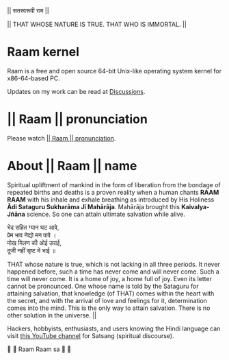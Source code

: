 || सतस्वरूपी राम ||

|| THAT WHOSE NATURE IS TRUE. THAT WHO IS IMMORTAL. ||

# Raam kernel

Raam is a free and open source 64-bit Unix-like operating system kernel for
x86-64-based PC.

Updates on my work can be read at [Discussions](https://github.com/robstat7/Raam/discussions/).

# || Raam || pronunciation

Please watch [|| Raam || pronunciation](https://www.youtube.com/watch?v=fJbmft2TRws).

# About || Raam || name

Spiritual upliftment of mankind in the form of liberation from the bondage of
repeated births and deaths is a proven reality when a human chants **RAAM RAAM**
with his inhale and exhale breathing as introduced by His Holiness **Ādi Sataguru
Sukharāma Jī Mahārāja**. Mahārāja brought this **Kaivalya-Jñāna** science. So one can
attain ultimate salvation while alive.

भेद सहित ग्यान घट आवे,  
प्रेम भाव नेद्यो मन पावे ।  
मोख मिलण की ओई उपाई,  
दूजी नहीं सृष्ट मे भाई ॥

THAT whose nature is true, which is not lacking in all three periods. It never
happened before, such a time has never come and will never come. Such a time
will never come. It is a home of joy, a home full of joy. Even its letter cannot
be pronounced. One whose name is told by the Sataguru for attaining salvation,
that knowledge (of THAT) comes within the heart with the secret, and with the
arrival of love and feelings for it, determination comes into the mind. This is
the only way to attain salvation. There is no other solution in the universe. ||

Hackers, hobbyists, enthusiasts, and users knowing the Hindi language can visit
[this YouTube channel](https://www.youtube.com/@dr.pavanchandak8939) for Satsang (spiritual discourse).


🙏 🌹 Raam Raam sa 🌹 🙏
